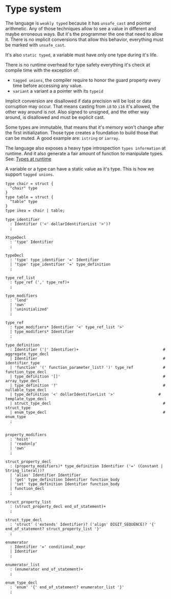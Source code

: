 # Type system

<!--
  https://en.wikipedia.org/wiki/Strong_and_weak_typing
-->

The language is `weakly typed` because it has `unsafe_cast` and pointer
arithmetic. Any of those techniques allow to see a value in different and
maybe erroneous ways. But it's the programmer the one that need to allow it.
There is no implicit conversions that allow this behavior, everything
must be marked with `unsafe_cast`.

It's also `static typed`, a variable must have only one type during it's life.

There is no runtime overhead for type safety everything it's check at compile
time with the exception of:
* `tagged unions`, the compiler require to honor the
guard property every time before accessing any value.
* `variant` a variant a a pointer with its `typeid`

Implicit conversion are disallowed if data precision will be lost or data
corruption may occur.
That means casting from `i8` to `i16` it's allowed, the other way around is not.
Also signed to unsigned, and the other way around, is disallowed and must
be explicit cast.

Some types are immutable, that means that it's memory won't change after the
first initialization. Those type creates a foundation to build those that can
be muted. A good example are: `istring` or `iarray`.

The language also exposes a heavy type introspection `types information` at runtime.
And it also generate a fair amount of function to manipulate types.
See: [Types at runtime](./introspection.md)

A variable or a type can have a static value as it's type. This is how we
support `tagged unions`.

```language
type chair = struct {
  "chair" type
}
type table = struct {
  "table" type
}
type ikea = chair | table;
```

<!--
Most of the types start as Inmutables like
`static_array`, this array cannot grow. `static_string`
-->

```syntax
type_identifier
  : Identifier ('<' dollarIdentifierList '>')?
  ;

XtypeDecl
  : 'type' Identifier
  ;

typeDecl
  : 'type' type_identifier '=' Identifier
  | 'type' type_identifier '=' type_definition
  ;

type_ref_list
  : type_ref (',' type_ref)+
  ;

type_modifiers
  : 'lend'
  | 'own'
  | 'uninitialized'
  ;

type_ref
  : type_modifiers* Identifier '<' type_ref_list '>'
  | type_modifiers* Identifier
  ;

type_definition
  : Identifier ('|' Identifier)+                                     # aggregate_type_decl
  | Identifier                                                       # identifier_type
  | 'function' '(' function_parameter_list? ')' type_ref             # function_type_decl
  | type_definition '[]'                                             # array_type_decl
  | type_definition '?'                                              # nullable_type_decl
  | type_definition '<' dollarIdentifierList '>'                   # template_type_decl
  | struct_type_decl                                                 # struct_type
  | enum_type_decl                                                   # enum_type
  ;


property_modifiers
  : 'hoist'
  | 'readonly'
  | 'own'
  ;

struct_property_decl
  : (property_modifiers)* type_definition Identifier ('=' (Constant | String_literal))?
  | 'alias' Identifier Identifier
  | 'get' type_definition Identifier function_body
  | 'set' type_definition Identifier function_body
  | function_decl
  ;

struct_property_list
  : (struct_property_decl end_of_statement)+
  ;

struct_type_decl
  : 'struct' ('extends' Identifier)? ('align' DIGIT_SEQUENCE)? '{' end_of_statement? struct_property_list '}'
  ;

enumerator
  : Identifier '=' conditional_expr
  | Identifier
  ;

enumerator_list
  : (enumerator end_of_statement)+
  ;

enum_type_decl
  : 'enum' '{' end_of_statement? enumerator_list '}'
  ;

```

